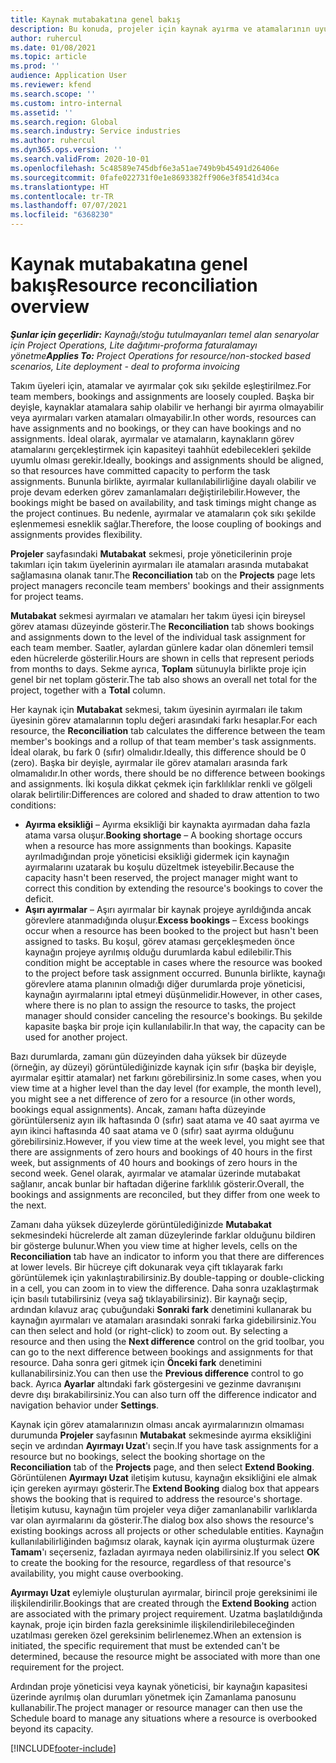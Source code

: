 ```yaml
---
title: Kaynak mutabakatına genel bakış
description: Bu konuda, projeler için kaynak ayırma ve atamalarının uyumlu olmasını sağlamanıza yardımcı olacak bilgiler sağlanmaktadır.
author: ruhercul
ms.date: 01/08/2021
ms.topic: article
ms.prod: ''
audience: Application User
ms.reviewer: kfend
ms.search.scope: ''
ms.custom: intro-internal
ms.assetid: ''
ms.search.region: Global
ms.search.industry: Service industries
ms.author: ruhercul
ms.dyn365.ops.version: ''
ms.search.validFrom: 2020-10-01
ms.openlocfilehash: 5c48589e745dbf6e3a51ae749b9b45491d26406e
ms.sourcegitcommit: 0fafe022731f0e1e8693382ff906e3f8541d34ca
ms.translationtype: HT
ms.contentlocale: tr-TR
ms.lasthandoff: 07/07/2021
ms.locfileid: "6368230"
---
```

# <a name="resource-reconciliation-overview"></a><span data-ttu-id="6de87-103">Kaynak mutabakatına genel bakış</span><span class="sxs-lookup"><span data-stu-id="6de87-103">Resource reconciliation overview</span></span>

<span data-ttu-id="6de87-104">_**Şunlar için geçerlidir:** Kaynağı/stoğu tutulmayanları temel alan senaryolar için Project Operations, Lite dağıtımı-proforma faturalamayı yönetme_</span><span class="sxs-lookup"><span data-stu-id="6de87-104">_**Applies To:** Project Operations for resource/non-stocked based scenarios, Lite deployment - deal to proforma invoicing_</span></span>

<span data-ttu-id="6de87-105">Takım üyeleri için, atamalar ve ayırmalar çok sıkı şekilde eşleştirilmez.</span><span class="sxs-lookup"><span data-stu-id="6de87-105">For team members, bookings and assignments are loosely coupled.</span></span> <span data-ttu-id="6de87-106">Başka bir deyişle, kaynaklar atamalara sahip olabilir ve herhangi bir ayırma olmayabilir veya ayırmaları varken atamaları olmayabilir.</span><span class="sxs-lookup"><span data-stu-id="6de87-106">In other words, resources can have assignments and no bookings, or they can have bookings and no assignments.</span></span> <span data-ttu-id="6de87-107">İdeal olarak, ayırmalar ve atamaların, kaynakların görev atamalarını gerçekleştirmek için kapasiteyi taahhüt edebilecekleri şekilde uyumlu olması gerekir.</span><span class="sxs-lookup"><span data-stu-id="6de87-107">Ideally, bookings and assignments should be aligned, so that resources have committed capacity to perform the task assignments.</span></span> <span data-ttu-id="6de87-108">Bununla birlikte, ayırmalar kullanılabilirliğine dayalı olabilir ve proje devam ederken görev zamanlamaları değiştirilebilir.</span><span class="sxs-lookup"><span data-stu-id="6de87-108">However, the bookings might be based on availability, and task timings might change as the project continues.</span></span> <span data-ttu-id="6de87-109">Bu nedenle, ayırmalar ve atamaların çok sıkı şekilde eşlenmemesi esneklik sağlar.</span><span class="sxs-lookup"><span data-stu-id="6de87-109">Therefore, the loose coupling of bookings and assignments provides flexibility.</span></span>

<span data-ttu-id="6de87-110">**Projeler** sayfasındaki **Mutabakat** sekmesi, proje yöneticilerinin proje takımları için takım üyelerinin ayırmaları ile atamaları arasında mutabakat sağlamasına olanak tanır.</span><span class="sxs-lookup"><span data-stu-id="6de87-110">The **Reconciliation** tab on the **Projects** page lets project managers reconcile team members' bookings and their assignments for project teams.</span></span>

<span data-ttu-id="6de87-111">**Mutabakat** sekmesi ayırmaları ve atamaları her takım üyesi için bireysel görev ataması düzeyinde gösterir.</span><span class="sxs-lookup"><span data-stu-id="6de87-111">The **Reconciliation** tab shows bookings and assignments down to the level of the individual task assignment for each team member.</span></span> <span data-ttu-id="6de87-112">Saatler, aylardan günlere kadar olan dönemleri temsil eden hücrelerde gösterilir.</span><span class="sxs-lookup"><span data-stu-id="6de87-112">Hours are shown in cells that represent periods from months to days.</span></span> <span data-ttu-id="6de87-113">Sekme ayrıca, **Toplam** sütunuyla birlikte proje için genel bir net toplam gösterir.</span><span class="sxs-lookup"><span data-stu-id="6de87-113">The tab also shows an overall net total for the project, together with a **Total** column.</span></span>

<span data-ttu-id="6de87-114">Her kaynak için **Mutabakat** sekmesi, takım üyesinin ayırmaları ile takım üyesinin görev atamalarının toplu değeri arasındaki farkı hesaplar.</span><span class="sxs-lookup"><span data-stu-id="6de87-114">For each resource, the **Reconciliation** tab calculates the difference between the team member's bookings and a rollup of that team member's task assignments.</span></span> <span data-ttu-id="6de87-115">İdeal olarak, bu fark 0 (sıfır) olmalıdır.</span><span class="sxs-lookup"><span data-stu-id="6de87-115">Ideally, this difference should be 0 (zero).</span></span> <span data-ttu-id="6de87-116">Başka bir deyişle, ayırmalar ile görev atamaları arasında fark olmamalıdır.</span><span class="sxs-lookup"><span data-stu-id="6de87-116">In other words, there should be no difference between bookings and assignments.</span></span> <span data-ttu-id="6de87-117">İki koşula dikkat çekmek için farklılıklar renkli ve gölgeli olarak belirtilir:</span><span class="sxs-lookup"><span data-stu-id="6de87-117">Differences are colored and shaded to draw attention to two conditions:</span></span>

- <span data-ttu-id="6de87-118">**Ayırma eksikliği** – Ayırma eksikliği bir kaynakta ayırmadan daha fazla atama varsa oluşur.</span><span class="sxs-lookup"><span data-stu-id="6de87-118">**Booking shortage** – A booking shortage occurs when a resource has more assignments than bookings.</span></span> <span data-ttu-id="6de87-119">Kapasite ayrılmadığından proje yöneticisi eksikliği gidermek için kaynağın ayırmalarını uzatarak bu koşulu düzeltmek isteyebilir.</span><span class="sxs-lookup"><span data-stu-id="6de87-119">Because the capacity hasn't been reserved, the project manager might want to correct this condition by extending the resource's bookings to cover the deficit.</span></span>
- <span data-ttu-id="6de87-120">**Aşırı ayırmalar** – Aşırı ayırmalar bir kaynak projeye ayrıldığında ancak görevlere atanmadığında oluşur.</span><span class="sxs-lookup"><span data-stu-id="6de87-120">**Excess bookings** – Excess bookings occur when a resource has been booked to the project but hasn't been assigned to tasks.</span></span> <span data-ttu-id="6de87-121">Bu koşul, görev ataması gerçekleşmeden önce kaynağın projeye ayrılmış olduğu durumlarda kabul edilebilir.</span><span class="sxs-lookup"><span data-stu-id="6de87-121">This condition might be acceptable in cases where the resource was booked to the project before task assignment occurred.</span></span> <span data-ttu-id="6de87-122">Bununla birlikte, kaynağı görevlere atama planının olmadığı diğer durumlarda proje yöneticisi, kaynağın ayırmalarını iptal etmeyi düşünmelidir.</span><span class="sxs-lookup"><span data-stu-id="6de87-122">However, in other cases, where there is no plan to assign the resource to tasks, the project manager should consider canceling the resource's bookings.</span></span> <span data-ttu-id="6de87-123">Bu şekilde kapasite başka bir proje için kullanılabilir.</span><span class="sxs-lookup"><span data-stu-id="6de87-123">In that way, the capacity can be used for another project.</span></span>

<span data-ttu-id="6de87-124">Bazı durumlarda, zamanı gün düzeyinden daha yüksek bir düzeyde (örneğin, ay düzeyi) görüntülediğinizde kaynak için sıfır (başka bir deyişle, ayırmalar eşittir atamalar) net farkını görebilirsiniz.</span><span class="sxs-lookup"><span data-stu-id="6de87-124">In some cases, when you view time at a higher level than the day level (for example, the month level), you might see a net difference of zero for a resource (in other words, bookings equal assignments).</span></span> <span data-ttu-id="6de87-125">Ancak, zamanı hafta düzeyinde görüntülerseniz ayın ilk haftasında 0 (sıfır) saat atama ve 40 saat ayırma ve ayın ikinci haftasında 40 saat atama ve 0 (sıfır) saat ayırma olduğunu görebilirsiniz.</span><span class="sxs-lookup"><span data-stu-id="6de87-125">However, if you view time at the week level, you might see that there are assignments of zero hours and bookings of 40 hours in the first week, but assignments of 40 hours and bookings of zero hours in the second week.</span></span> <span data-ttu-id="6de87-126">Genel olarak, ayırmalar ve atamalar üzerinde mutabakat sağlanır, ancak bunlar bir haftadan diğerine farklılık gösterir.</span><span class="sxs-lookup"><span data-stu-id="6de87-126">Overall, the bookings and assignments are reconciled, but they differ from one week to the next.</span></span>

<span data-ttu-id="6de87-127">Zamanı daha yüksek düzeylerde görüntülediğinizde **Mutabakat** sekmesindeki hücrelerde alt zaman düzeylerinde farklar olduğunu bildiren bir gösterge bulunur.</span><span class="sxs-lookup"><span data-stu-id="6de87-127">When you view time at higher levels, cells on the **Reconciliation** tab have an indicator to inform you that there are differences at lower levels.</span></span> <span data-ttu-id="6de87-128">Bir hücreye çift dokunarak veya çift tıklayarak farkı görüntülemek için yakınlaştırabilirsiniz.</span><span class="sxs-lookup"><span data-stu-id="6de87-128">By double-tapping or double-clicking in a cell, you can zoom in to view the difference.</span></span> <span data-ttu-id="6de87-129">Daha sonra uzaklaştırmak için basılı tutabilirsiniz (veya sağ tıklayabilirsiniz). Bir kaynağı seçip, ardından kılavuz araç çubuğundaki **Sonraki fark** denetimini kullanarak bu kaynağın ayırmaları ve atamaları arasındaki sonraki farka gidebilirsiniz.</span><span class="sxs-lookup"><span data-stu-id="6de87-129">You can then select and hold (or right-click) to zoom out. By selecting a resource and then using the **Next difference** control on the grid toolbar, you can go to the next difference between bookings and assignments for that resource.</span></span> <span data-ttu-id="6de87-130">Daha sonra geri gitmek için **Önceki fark** denetimini kullanabilirsiniz.</span><span class="sxs-lookup"><span data-stu-id="6de87-130">You can then use the **Previous difference** control to go back.</span></span> <span data-ttu-id="6de87-131">Ayrıca **Ayarlar** altındaki fark göstergesini ve gezinme davranışını devre dışı bırakabilirsiniz.</span><span class="sxs-lookup"><span data-stu-id="6de87-131">You can also turn off the difference indicator and navigation behavior under **Settings**.</span></span>

<span data-ttu-id="6de87-132">Kaynak için görev atamalarınızın olması ancak ayırmalarınızın olmaması durumunda **Projeler** sayfasının **Mutabakat** sekmesinde ayırma eksikliğini seçin ve ardından **Ayırmayı Uzat**'ı seçin.</span><span class="sxs-lookup"><span data-stu-id="6de87-132">If you have task assignments for a resource but no bookings, select the booking shortage on the **Reconciliation** tab of the **Projects** page, and then select **Extend Booking**.</span></span> <span data-ttu-id="6de87-133">Görüntülenen **Ayırmayı Uzat** iletişim kutusu, kaynağın eksikliğini ele almak için gereken ayırmayı gösterir.</span><span class="sxs-lookup"><span data-stu-id="6de87-133">The **Extend Booking** dialog box that appears shows the booking that is required to address the resource's shortage.</span></span> <span data-ttu-id="6de87-134">İletişim kutusu, kaynağın tüm projeler veya diğer zamanlanabilir varlıklarda var olan ayırmalarını da gösterir.</span><span class="sxs-lookup"><span data-stu-id="6de87-134">The dialog box also shows the resource's existing bookings across all projects or other schedulable entities.</span></span> <span data-ttu-id="6de87-135">Kaynağın kullanılabilirliğinden bağımsız olarak, kaynak için ayırma oluşturmak üzere **Tamam**'ı seçerseniz, fazladan ayırmaya neden olabilirsiniz.</span><span class="sxs-lookup"><span data-stu-id="6de87-135">If you select **OK** to create the booking for the resource, regardless of that resource's availability, you might cause overbooking.</span></span>

<span data-ttu-id="6de87-136">**Ayırmayı Uzat** eylemiyle oluşturulan ayırmalar, birincil proje gereksinimi ile ilişkilendirilir.</span><span class="sxs-lookup"><span data-stu-id="6de87-136">Bookings that are created through the **Extend Booking** action are associated with the primary project requirement.</span></span> <span data-ttu-id="6de87-137">Uzatma başlatıldığında kaynak, proje için birden fazla gereksinimle ilişkilendirilebileceğinden uzatılması gereken özel gereksinim belirlenemez.</span><span class="sxs-lookup"><span data-stu-id="6de87-137">When an extension is initiated, the specific requirement that must be extended can't be determined, because the resource might be associated with more than one requirement for the project.</span></span>

<span data-ttu-id="6de87-138">Ardından proje yöneticisi veya kaynak yöneticisi, bir kaynağın kapasitesi üzerinde ayrılmış olan durumları yönetmek için Zamanlama panosunu kullanabilir.</span><span class="sxs-lookup"><span data-stu-id="6de87-138">The project manager or resource manager can then use the Schedule board to manage any situations where a resource is overbooked beyond its capacity.</span></span>


[!INCLUDE[footer-include](../includes/footer-banner.md)]